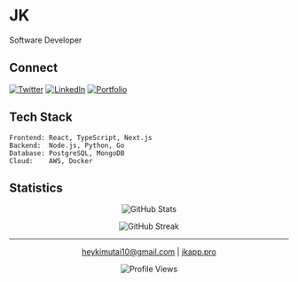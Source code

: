 # JK

Software Developer

## Connect

[![Twitter](https://img.shields.io/badge/Twitter-black.svg?style=flat&logo=Twitter&logoColor=white)](https://x.com/jk08y)
[![LinkedIn](https://img.shields.io/badge/LinkedIn-black.svg?style=flat&logo=linkedin&logoColor=white)]()
[![Portfolio](https://img.shields.io/badge/Portfolio-black.svg?style=flat&logo=safari&logoColor=white)]()

## Tech Stack

```text
Frontend: React, TypeScript, Next.js
Backend:  Node.js, Python, Go
Database: PostgreSQL, MongoDB
Cloud:    AWS, Docker
```

## Statistics

<div align="center">

![GitHub Stats](https://github-readme-stats.vercel.app/api?username=jk08y&theme=graywhite&hide_border=true&include_all_commits=true&count_private=false&show_icons=true)

![GitHub Streak](https://github-readme-streak-stats.herokuapp.com/?user=jk08y&theme=graywhite&hide_border=true)

</div>

---

<div align="center">

[heykimutai10@gmail.com]() | [jkapp.pro]()

![Profile Views](https://komarev.com/ghpvc/?username=jk08y&style=flat&color=gray)

</div>

